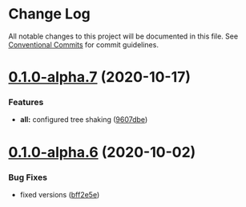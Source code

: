 # Change Log

All notable changes to this project will be documented in this file.
See [Conventional Commits](https://conventionalcommits.org) for commit guidelines.

# [0.1.0-alpha.7](https://github.com/Frantss/react-hookful/tree/master/packages/dom/compare/@react-hookful/dom@0.1.0-alpha.6...@react-hookful/dom@0.1.0-alpha.7) (2020-10-17)


### Features

* **all:** configured tree shaking ([9607dbe](https://github.com/Frantss/react-hookful/tree/master/packages/dom/commit/9607dbe7e1b125e79c1c5d767bc6959593b7df99))





# [0.1.0-alpha.6](https://github.com/Frantss/react-hookful/tree/master/packages/dom/compare/@react-hookful/dom@0.1.0-alpha.5...@react-hookful/dom@0.1.0-alpha.6) (2020-10-02)


### Bug Fixes

* fixed versions ([bff2e5e](https://github.com/Frantss/react-hookful/tree/master/packages/dom/commit/bff2e5ecb6eb6cc1cca85aa5587848779cdbe9ba))

